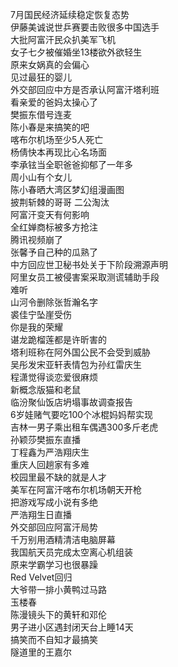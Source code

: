 7月国民经济延续稳定恢复态势  
伊藤美诚说世乒赛要击败很多中国选手  
大批阿富汗民众扒美军飞机  
女子七夕被催婚坐13楼欲外欲轻生  
原来女娲真的会偏心  
见过最狂的婴儿  
外交部回应中方是否承认阿富汗塔利班  
看亲爱的爸妈太操心了  
樊振东借号连麦  
陈小春是来搞笑的吧  
喀布尔机场至少5人死亡  
杨倩快本再现比心名场面  
李承铉当全职爸爸抑郁了一年多  
周小山有个女儿  
陈小春晒大湾区梦幻组漫画图  
披荆斩棘的哥哥 二公淘汰  
阿富汗变天有何影响  
全红婵商标被多方抢注  
腾讯视频崩了  
张馨予自己种的瓜熟了  
中方回应世卫秘书处关于下阶段溯源声明  
阿里女员工被侵害案采取测谎辅助手段  
难听  
山河令删除张哲瀚名字  
裘佳宁坠崖受伤  
你是我的荣耀  
谌龙跪榴莲都是许昕害的  
塔利班称在阿外国公民不会受到威胁  
吴彤发宋亚轩表情包为孙红雷庆生  
程潇觉得谈恋爱很麻烦  
新概念版猫和老鼠  
临汾聚仙饭店坍塌事故调查报告  
6岁娃赌气要吃100个冰棍妈妈帮实现  
吉林一男子乘出租车偶遇300多斤老虎  
孙颖莎樊振东直播  
丁程鑫为严浩翔庆生  
重庆人回趟家有多难  
校园里最不缺的就是人才  
美军在阿富汗喀布尔机场朝天开枪  
把游戏写成小说有多绝  
严浩翔生日直播  
外交部回应阿富汗局势  
千万别用酒精清洁电脑屏幕  
我国航天员完成太空离心机组装  
原来学霸学习也很暴躁  
Red Velvet回归  
大爷带一排小黄鸭过马路  
玉楼春  
陈漫镜头下的黄轩和邓伦  
男子进小区遇封闭天台上睡14天  
搞笑而不自知才最搞笑  
隧道里的王嘉尔  
